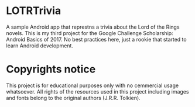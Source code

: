 # LOTRTrivia
A sample Android app that represtns a trivia about the Lord of the Rings novels.
This is my third project for the Google Challenge Scholarship: Android Basics of 2017.
No best practices here, just a rookie that started to learn Android development.

# Copyrights notice
This project is for educational purposes only with no cemmercial usage whatsoever. All rights of the resources used in this project including images and fonts belong to the original authors (J.R.R. Tolkien).
